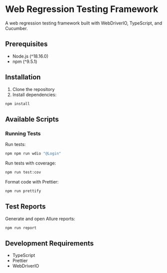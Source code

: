 # Web Regression Testing Framework

A web regression testing framework built with WebDriverIO, TypeScript, and Cucumber.

## Prerequisites

- Node.js (^18.16.0)
- npm (^9.5.1)

## Installation

1. Clone the repository
2. Install dependencies:

```bash
npm install
```

## Available Scripts

### Running Tests

Run tests:
```bash
npm npm run wdio "@Login"
```

Run tests with coverage:
```bash
npm run test:cov
```


Format code with Prettier:
```bash
npm run prettify
```

## Test Reports

Generate and open Allure reports:
```bash
npm run report
```

## Development Requirements

- TypeScript
- Prettier
- WebDriverIO
